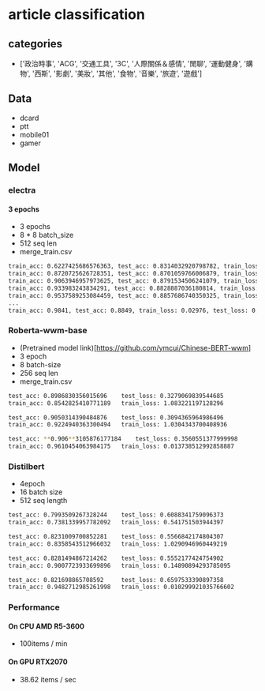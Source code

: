 # article classification

## categories

* ['政治時事', 'ACG', '交通工具', '3C', '人際關係＆感情', '閒聊', '運動健身', '購物', '西斯',
       '影劇', '美妝', '其他', '食物', '音樂', '旅遊', '遊戲']

## Data

* dcard
* ptt
* mobile01
* gamer

## Model

### electra

#### 3 epochs

* 3 epochs
* 8 * 8 batch_size
* 512 seq len
* merge_train.csv

```sh
train_acc: 0.6227425686576363, test_acc: 0.8314032920798782, train_loss: 0.4438794255256653, test_loss: 0.628982390325094
train_acc: 0.8720725626728351, test_acc: 0.8701059766006879, train_loss: 0.4975391626358032, test_loss: 0.43683170980399416
train_acc: 0.9063946957973625, test_acc: 0.8791534506241079, train_loss: 0.27478697896003723, test_loss: 0.40323783879734804
train_acc: 0.933983243834291, test_acc: 0.8828887036180814, train_loss: 0.13545885682106018, test_loss: 0.4126528928958878
train_acc: 0.9537589253084459, test_acc: 0.8857686740350325, train_loss: 0.19591882824897766, test_loss: 0.42418756520318
...
train_acc: 0.9841, test_acc: 0.8849, train_loss: 0.02976, test_loss: 0.4857
```

### Roberta-wwm-base

* (Pretrained model link)[https://github.com/ymcui/Chinese-BERT-wwm]
* 3 epoch
* 8 batch-size
* 256 seq len
* merge_train.csv

```sh
test_acc: 0.8986830356015696    test_loss: 0.3279069839544685
train_acc: 0.8542825410771189   train_loss: 1.083221197128296

test_acc: 0.9050314390484876    test_loss: 0.3094365964986496
train_acc: 0.9224940363300494   train_loss: 1.0304343700408936

test_acc: **0.906**3105876177184    test_loss: 0.3560551377999998
train_acc: 0.9610454063984175   train_loss: 0.013738512992858887
```

### Distilbert

* 4epoch
* 16 batch size
* 512 seq length

```sh
test_acc: 0.7993509267328244    test_loss: 0.6088341759096373
train_acc: 0.7381339957782092   train_loss: 0.541751503944397

test_acc: 0.8231009700852281    test_loss: 0.5566842174804307
train_acc: 0.8358543512966032   train_loss: 1.0290946960449219

test_acc: 0.8281494867214262    test_loss: 0.5552177424754902
train_acc: 0.9007723933699896   train_loss: 0.14890894293785095

test_acc: 0.821698865708592     test_loss: 0.6597533390897358
train_acc: 0.9482712985261998   train_loss: 0.010299921035766602
```

### Performance

#### On CPU AMD R5-3600

* 100items / min

#### On GPU RTX2070

* 38.62 items / sec
